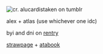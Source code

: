
  ![cr. alucardistaken on tumblr](https://64.media.tumblr.com/b9df302b4af35306d885e099c6085f18/ca63e8843adf7bd6-e5/s540x810/f348bbef94ac3149eb8ae74e17914e4c0354566e.gifv)
 
  alex + atlas (use whichever one idc)
 
  ‎byi and dni on [rentry](https://rentry.co/vamplycanroc)
  
  [strawpage](https://alucardschippy.straw.page) + [atabook](https://silverr.atabook.org)


